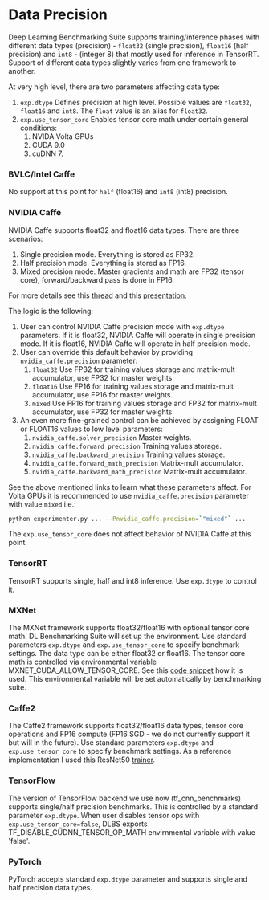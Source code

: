# __Data Precision__
Deep Learning Benchmarking Suite supports training/inference phases with different
data types (precision) - `float32` (single precision), `float16` (half precision)
and `int8` - (integer 8) that mostly used for inference in TensorRT. Support of different
data types slightly varies from one framework to another.

At very high level, there are two parameters affecting data type:

1. `exp.dtype` Defines precision at high level. Possible values are `float32`,
   `float16` and `int8`. The `float` value is an alias for `float32`.
2. `exp.use_tensor_core` Enables tensor core math under certain general conditions:
   1. NVIDA Volta GPUs
   2. CUDA 9.0
   3. cuDNN 7.

### BVLC/Intel Caffe
No support at this point for `half` (float16) and `int8` (int8) precision.

### NVIDIA Caffe
NVIDIA Caffe supports float32 and float16 data types. There are three scenarios:

1. Single precision mode. Everything is stored as FP32.
2. Half precision mode. Everything is stored as FP16.
3. Mixed precision mode. Master gradients and math are FP32 (tensor core),
   forward/backward pass is done in FP16.

For more details see this [thread](https://github.com/NVIDIA/caffe/issues/420) and
this [presentation](http://on-demand.gputechconf.com/gtc/2017/presentation/s7218-training-with-mixed-precision-boris-ginsburg.pdf).

The logic is the following:
1. User can control NVIDIA Caffe precision mode with `exp.dtype` parameters. If it is
   float32, NVIDIA Caffe will operate in single precision mode. If it is float16, NVIDIA
   Caffe will operate in half precision mode.
2. User can override this default behavior by providing `nvidia_caffe.precision` parameter:
   1. `float32` Use FP32 for training values storage and matrix-mult accumulator, use FP32
      for master weights.
   2. `float16` Use FP16 for training values storage and matrix-mult accumulator, use FP16
      for master weights.
   3. `mixed` Use FP16 for training values storage and FP32 for matrix-mult accumulator, use
      FP32 for master weights.
3. An even more fine-grained control can be achieved by assigning FLOAT or FLOAT16 values to
   low level parameters:
   1. `nvidia_caffe.solver_precision` Master weights.
   2. `nvidia_caffe.forward_precision` Training values storage.
   3. `nvidia_caffe.backward_precision` Training values storage.
   4. `nvidia_caffe.forward_math_precision` Matrix-mult accumulator.
   5. `nvidia_caffe.backward_math_precision` Matrix-mult accumulator.

See the above mentioned links to learn what these parameters affect. For Volta GPUs it is
recommended to use `nvidia_caffe.precision` parameter with value `mixed` i.e.:
```bash
python experimenter.py ... --Pnvidia_caffe.precision=`"mixed"` ...
```
The `exp.use_tensor_core` does not affect behavior of NVIDIA Caffe at this point.

### TensorRT
TensorRT supports single, half and int8 inference. Use `exp.dtype` to control it.

### MXNet
The MXNet framework supports float32/float16 with optional tensor core math. DL Benchmarking
Suite will set up the environment. Use standard parameters `exp.dtype` and `exp.use_tensor_core`
to specify benchmark settings. The data type can be either float32 or float16.
The tensor core math is controlled via environmental variable MXNET_CUDA_ALLOW_TENSOR_CORE. See
this [code snippet](https://github.com/apache/incubator-mxnet/blob/a36bf573ad82550dbb6692a89d7ddd1d5e4487fd/src/common/cuda_utils.h)
how it is used. This environmental variable will be set automatically by benchmarking suite.

### Caffe2
The Caffe2 framework supports float32/float16 data types, tensor core operations and
FP16 compute (FP16 SGD - we do not currently support it but will in the future).
Use standard parameters `exp.dtype` and `exp.use_tensor_core` to specify benchmark
settings. As a reference implementation I used this ResNet50 [trainer](https://github.com/caffe2/caffe2/blob/master/caffe2/python/examples/resnet50_trainer.py).

### TensorFlow
The version of TensorFlow backend we use now (tf_cnn_benchmarks) supports single/half
precision benchmarks. This is controlled by a standard parameter `exp.dtype`. When user
disables tensor ops with `exp.use_tensor_core=false`, DLBS exports TF_DISABLE_CUDNN_TENSOR_OP_MATH
envirnmental variable with value 'false'.

### PyTorch
PyTorch accepts standard `exp.dtype` parameter and supports single and half precision
data types.
